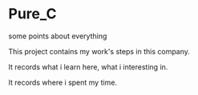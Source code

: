 # Pure_C

some points about everything

This project contains my work's steps in this company.

It records what i learn here, what i interesting in.

It records where i spent my time.
